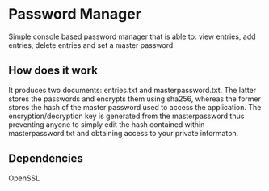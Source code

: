 # Password Manager
Simple console based password manager that is able to: view entries, add entries, delete entries and set a master password.

## How does it work
It produces two documents: entries.txt and masterpassword.txt. The latter stores the passwords and encrypts them using sha256, whereas the former stores the hash of the master password used to access the application. The encryption/decryption key is generated from the masterpassword thus preventing anyone to simply edit the hash contained within masterpassword.txt and obtaining access to your private informaton.

## Dependencies
OpenSSL
